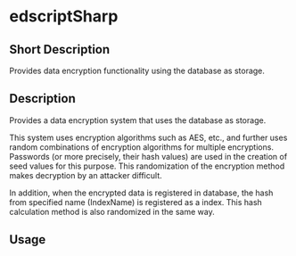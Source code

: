 # edscriptSharp

## Short Description

Provides data encryption functionality using the database as storage.

## Description

Provides a data encryption system that uses the database as storage.

This system uses encryption algorithms such as AES, etc., and further uses random combinations of encryption algorithms for multiple encryptions. Passwords (or more precisely, their hash values) are used in the creation of seed values for this purpose. This randomization of the encryption method makes decryption by an attacker difficult.

In addition, when the encrypted data is registered in database, the hash from specified name (IndexName) is registered as a index. This hash calculation method is also randomized in the same way.

## Usage

```pwsh
```

```C#
```

